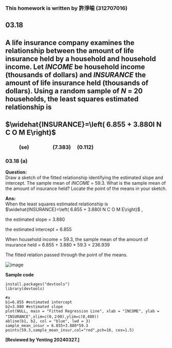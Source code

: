 ### This homework is written by 許淨喻 (312707016)
## 03.18
## A life insurance company examines the relationship between the amount of life insurance held by a household and household income. Let $INCOME$ be household income (thousands of dollars) and $INSURANCE$ the amount of life insurance held (thousands of dollars). Using a random sample of $N$ = 20 households, the least squares estimated relationship is
## $\widehat{INSURANCE}=\left( 6.855 + 3.880I N C O M E\right)$
### &nbsp; &nbsp; &nbsp; &nbsp; &nbsp; &nbsp;(se)&nbsp; &nbsp; &nbsp; &nbsp; &nbsp; &nbsp; &nbsp; &nbsp; &nbsp; &nbsp;(7.383) &nbsp; &nbsp; (0.112)

### 03.18 (a)
**Question:**\
Draw a sketch of the fitted relationship identifying the estimated slope and intercept. The sample mean of $INCOME$ = 59.3. What is the sample mean of the amount of insurance held? Locate the point of the means in your sketch.

**Ans:**\
When the least squares estimated relationship is $\widehat{INSURANCE}=\left( 6.855 + 3.880I N C O M E\right)$ , 

the estimated slope = 3.880

the estimated intercept = 6.855

When household income = 59.3, the sample mean of the amount of insurance held = 6.855 + 3.880 * 59.3 = 236.939

The fitted relation passed through the point of the means.

![image](https://github.com/HWTeng-Course/202402-Financial-Econometrics/assets/71587037/0f3ddac2-e682-44d4-bed7-84e371391643)

**Sample code**
```
install.packages("devtools")
library(devtools)

#a
b1=6.855 #estimated intercept
b2=3.880 #estimated slope
plot(NULL, main = "Fitted Regression Line", xlab = "INCOME", ylab = "INSURANCE",xlim=c(0,２00),ylim=c(0,400))
abline(b1, b2, col = "blue", lwd = 3)
sample_mean_insur = 6.855+3.880*59.3
points(59.3,sample_mean_insur,col="red",pch=16, cex=1.5)
```
**[Reviewed by Yenting 20240327.]** 


